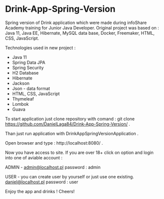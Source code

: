 # Drink-App-Spring-Version

Spring version of Drink application which were made during infoShare Academy training for Junior Java Developer.
Original project was based on : 
Java 11, Java EE, Hibernate, MySQL data base, Docker, Freemaker, HTML, CSS,  JavaScript. 


Technologies used in new project : 
- Java 11 
- Spring Data JPA
- Spring Security
- H2 Database
- Hibernate
- Jackson
- Json - data format
- HTML, CSS, JavaScript
- Thymeleaf
- Lombok
- Guava

To start application just clone repository with comand : 
git clone https://github.com/DanielLaga84/Drink-App-Spring-Version/ . 

Than just run application with DrinkAppSpringVersionApplication .

Open browser and type : http://localhost:8080/ .

Now you have access to site. 
If you are over 18+ click on option and login into one of aviable account :

ADMIN - admin@localhost.pl password : admin

USER - you can create user by yourself or just use one existing. 
        daniel@localhost.pl password : user
        
Enjoy the app and drinks !
Cheers!
